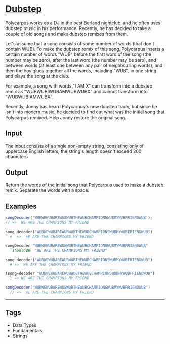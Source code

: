 # [Dubstep](https://www.codewars.com/kata/551dc350bf4e526099000ae5)

Polycarpus works as a DJ in the best Berland nightclub, and he often uses dubstep music in his performance. Recently, he has decided to take a couple of old songs and make dubstep remixes from them.

Let's assume that a song consists of some number of words (that don't contain WUB). To make the dubstep remix of this song, Polycarpus inserts a certain number of words "WUB" before the first word of the song (the number may be zero), after the last word (the number may be zero), and between words (at least one between any pair of neighbouring words), and then the boy glues together all the words, including "WUB", in one string and plays the song at the club.

For example, a song with words "I AM X" can transform into a dubstep remix as "WUBWUBIWUBAMWUBWUBX" and cannot transform into "WUBWUBIAMWUBX".

Recently, Jonny has heard Polycarpus's new dubstep track, but since he isn't into modern music, he decided to find out what was the initial song that Polycarpus remixed. Help Jonny restore the original song.

## Input

The input consists of a single non-empty string, consisting only of uppercase English letters, the string's length doesn't exceed 200 characters

## Output

Return the words of the initial song that Polycarpus used to make a dubsteb remix. Separate the words with a space.

## Examples

```javascript
songDecoder('WUBWEWUBAREWUBWUBTHEWUBCHAMPIONSWUBMYWUBFRIENDWUB');
// =>  WE ARE THE CHAMPIONS MY FRIEND
```

```ruby
song_decoder("WUBWEWUBAREWUBWUBTHEWUBCHAMPIONSWUBMYWUBFRIENDWUB")
  #  =>  WE ARE THE CHAMPIONS MY FRIEND
```

```haskell
songDecoder "WUBWEWUBAREWUBWUBTHEWUBCHAMPIONSWUBMYWUBFRIENDWUB"
  `shouldBe` "WE ARE THE CHAMPIONS MY FRIEND"
```

```python
song_decoder("WUBWEWUBAREWUBWUBTHEWUBCHAMPIONSWUBMYWUBFRIENDWUB")
  # =>  WE ARE THE CHAMPIONS MY FRIEND
```

```clojure
(song-decoder "WUBWEWUBAREWUBWUBTHEWUBCHAMPIONSWUBMYWUBFRIENDWUB")
  ; => WE ARE THE CHAMPIONS MY FRIEND
```

```scala
songDecoder("WUBWEWUBAREWUBWUBTHEWUBCHAMPIONSWUBMYWUBFRIENDWUB")
  // =>  WE ARE THE CHAMPIONS MY FRIEND
```

---

## Tags

- Data Types
- Fundamentals
- Strings
